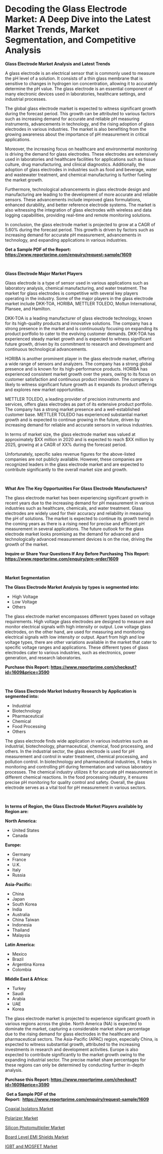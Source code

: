 <p><h1>Decoding the Glass Electrode Market: A Deep Dive into the Latest Market Trends, Market Segmentation, and Competitive Analysis</h1></p><p><strong>Glass Electrode Market Analysis and Latest Trends</strong></p>
<p><p>A glass electrode is an electrical sensor that is commonly used to measure the pH level of a solution. It consists of a thin glass membrane that is sensitive to changes in hydrogen ion concentration, allowing it to accurately determine the pH value. The glass electrode is an essential component of many electronic devices used in laboratories, healthcare settings, and industrial processes.</p><p>The global glass electrode market is expected to witness significant growth during the forecast period. This growth can be attributed to various factors such as increasing demand for accurate and reliable pH measuring instruments, advancements in technology, and the rising adoption of glass electrodes in various industries. The market is also benefiting from the growing awareness about the importance of pH measurement in critical applications.</p><p>Moreover, the increasing focus on healthcare and environmental monitoring is driving the demand for glass electrodes. These electrodes are extensively used in laboratories and healthcare facilities for applications such as tissue culture, drug manufacturing, and clinical diagnostics. Additionally, the adoption of glass electrodes in industries such as food and beverage, water and wastewater treatment, and chemical manufacturing is further fueling the market growth.</p><p>Furthermore, technological advancements in glass electrode design and manufacturing are leading to the development of more accurate and reliable sensors. These advancements include improved glass formulations, enhanced durability, and better reference electrode systems. The market is also witnessing the integration of glass electrodes with wireless and data logging capabilities, providing real-time and remote monitoring solutions.</p><p>In conclusion, the glass electrode market is projected to grow at a CAGR of 5.60% during the forecast period. This growth is driven by factors such as increasing demand for accurate pH measurement, advancements in technology, and expanding applications in various industries.</p></p>
<p><strong>Get a Sample PDF of the Report:&nbsp; <a href="https://www.reportprime.com/enquiry/request-sample/1609">https://www.reportprime.com/enquiry/request-sample/1609</a></strong></p>
<p>&nbsp;</p>
<p><strong>Glass Electrode Major Market Players</strong></p>
<p><p>Glass electrode is a type of sensor used in various applications such as laboratory analysis, chemical manufacturing, and water treatment. The market for glass electrodes is competitive with several key players operating in the industry. Some of the major players in the glass electrode market include DKK-TOA, HORIBA, METTLER TOLEDO, Moltun International, Plansee, and Hamilton.</p><p>DKK-TOA is a leading manufacturer of glass electrode technology, known for its high-quality products and innovative solutions. The company has a strong presence in the market and is continuously focusing on expanding its product portfolio to cater to the evolving customer demands. DKK-TOA has experienced steady market growth and is expected to witness significant future growth, driven by its commitment to research and development and continuous technological advancements.</p><p>HORIBA is another prominent player in the glass electrode market, offering a wide range of sensors and analyzers. The company has a strong global presence and is known for its high-performance products. HORIBA has experienced consistent market growth over the years, owing to its focus on customer satisfaction and continuous product innovation. The company is likely to witness significant future growth as it expands its product offerings and explores new market opportunities.</p><p>METTLER TOLEDO, a leading provider of precision instruments and services, offers glass electrodes as part of its extensive product portfolio. The company has a strong market presence and a well-established customer base. METTLER TOLEDO has experienced substantial market growth and is expected to continue growing in the future, driven by increasing demand for reliable and accurate sensors in various industries.</p><p>In terms of market size, the glass electrode market was valued at approximately $XX million in 2020 and is expected to reach $XX million by 2025, growing at a CAGR of XX% during the forecast period.</p><p>Unfortunately, specific sales revenue figures for the above-listed companies are not publicly available. However, these companies are recognized leaders in the glass electrode market and are expected to contribute significantly to the overall market size and growth.</p></p>
<p>&nbsp;</p>
<p><strong>What Are The Key Opportunities For Glass Electrode Manufacturers?</strong></p>
<p><p>The glass electrode market has been experiencing significant growth in recent years due to the increasing demand for pH measurement in various industries such as healthcare, chemicals, and water treatment. Glass electrodes are widely used for their accuracy and reliability in measuring the pH of solutions. The market is expected to continue its growth trend in the coming years as there is a rising need for precise and efficient pH measurement in several applications. The future outlook for the glass electrode market looks promising as the demand for advanced and technologically advanced measurement devices is on the rise, driving the growth of the market.</p></p>
<p><strong>Inquire or Share Your Questions If Any Before Purchasing This Report: <a href="https://www.reportprime.com/enquiry/pre-order/1609">https://www.reportprime.com/enquiry/pre-order/1609</a></strong></p>
<p>&nbsp;</p>
<p><strong>Market Segmentation</strong></p>
<p><strong>The Glass Electrode Market Analysis by types is segmented into:</strong></p>
<p><ul><li>High Voltage</li><li>Low Voltage</li><li>Others</li></ul></p>
<p><p>The glass electrode market encompasses different types based on voltage requirements. High voltage glass electrodes are designed to measure and monitor electrical signals with high intensity or output. Low voltage glass electrodes, on the other hand, are used for measuring and monitoring electrical signals with low intensity or output. Apart from high and low voltage types, there are other variations available in the market that cater to specific voltage ranges and applications. These different types of glass electrodes cater to various industries, such as electronics, power generation, and research laboratories.</p></p>
<p><strong>Purchase this Report:&nbsp;<a href="https://www.reportprime.com/checkout?id=1609&price=3590">https://www.reportprime.com/checkout?id=1609&price=3590</a></strong></p>
<p>&nbsp;</p>
<p><strong>The Glass Electrode Market Industry Research by Application is segmented into:</strong></p>
<p><ul><li>Industrial</li><li>Biotechnology</li><li>Pharmaceutical</li><li>Chemical</li><li>Food Processing</li><li>Others</li></ul></p>
<p><p>The glass electrode finds wide application in various industries such as industrial, biotechnology, pharmaceutical, chemical, food processing, and others. In the industrial sector, the glass electrode is used for pH measurement and control in water treatment, chemical processing, and pollution control. In biotechnology and pharmaceutical industries, it helps in monitoring and controlling pH during fermentation and various laboratory processes. The chemical industry utilizes it for accurate pH measurement in different chemical reactions. In the food processing industry, it ensures precise pH monitoring for quality control and safety. Overall, the glass electrode serves as a vital tool for pH measurement in various sectors.</p></p>
<p>&nbsp;</p>
<p><strong>In terms of Region, the Glass Electrode Market Players available by Region are:</strong></p>
<p>
    <p> <strong> North America: </strong>
        <ul>
            <li>United States</li>
            <li>Canada</li>
        </ul>
        </p> 
    <p> <strong> Europe: </strong>
        <ul>
            <li>Germany</li>
            <li>France</li>
            <li>U.K.</li>
            <li>Italy</li>
            <li>Russia</li>
        </ul>
        </p> 
    <p> <strong> Asia-Pacific: </strong>
        <ul>
            <li>China</li>
            <li>Japan</li>
            <li>South Korea</li>
            <li>India</li>
            <li>Australia</li>
            <li>China Taiwan</li>
            <li>Indonesia</li>
            <li>Thailand</li>
            <li>Malaysia</li>
        </ul>
        </p> 
    <p> <strong> Latin America: </strong>
        <ul>
            <li>Mexico</li>
            <li>Brazil</li>
            <li>Argentina Korea</li>
            <li>Colombia</li>
        </ul>
        </p> 
    <p> <strong> Middle East & Africa: </strong>
        <ul>
            <li>Turkey</li>
            <li>Saudi</li>
            <li>Arabia</li>
            <li>UAE</li>
            <li>Korea</li>
        </ul>
    </p>
    </p>
<p><p>The glass electrode market is projected to experience significant growth in various regions across the globe. North America (NA) is expected to dominate the market, capturing a considerable market share percentage due to the rising demand for glass electrodes in the healthcare and pharmaceutical sectors. The Asia-Pacific (APAC) region, especially China, is expected to witness substantial growth, attributed to the increasing investments in research and development activities. Europe is also expected to contribute significantly to the market growth owing to the expanding industrial sector. The precise market share percentages for these regions can only be determined by conducting further in-depth analysis.</p></p>
<p><strong>Purchase this Report: <a href="https://www.reportprime.com/checkout?id=1609&price=3590">https://www.reportprime.com/checkout?id=1609&price=3590</a></strong></p>
<p>&nbsp;<strong>Get a Sample PDF of the Report:&nbsp;&nbsp;<a href="https://www.reportprime.com/enquiry/request-sample/1609">https://www.reportprime.com/enquiry/request-sample/1609</a></strong></p>
<p><strong></strong></p>
<p><p><a href="https://github.com/Chiragrp22/Market-Research-Report-List-2/blob/main/coaxial-isolators-market.md">Coaxial Isolators Market</a></p><p><a href="https://github.com/Chiragrp23/Market-Research-Report-List-2/blob/main/polarizer-market.md">Polarizer Market</a></p><p><a href="https://github.com/ChiragRP21/Market-Research-Report-List-2/blob/main/silicon-photomultiplier-market.md">Silicon Photomultiplier Market</a></p><p><a href="https://github.com/ChiragRp1/Market-Research-Report-List-2/blob/main/board-level-emi-shields-market.md">Board Level EMI Shields Market</a></p><p><a href="https://github.com/Chiragrp24/Market-Research-Report-List-2/blob/main/igbt-and-mosfet-market.md">IGBT and MOSFET Market</a></p></p>